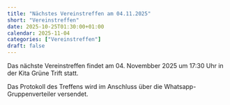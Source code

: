 ```yaml
---
title: "Nächstes Vereinstreffen am 04.11.2025"
short: "Vereinstreffen"
date: 2025-10-25T01:30:00+01:00
calendar: 2025-11-04
categories: ["Vereinstreffen"]
draft: false
---
```


Das nächste Vereinstreffen findet am 04. Novembber 2025 um 17:30 Uhr in der Kita Grüne Trift statt.

Das Protokoll des Treffens wird im Anschluss über die Whatsapp-Gruppenverteiler versendet.
